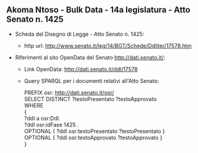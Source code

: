 ## Akoma Ntoso - Bulk Data - 14a legislatura - Atto Senato n. 1425 ##

* Scheda del Disegno di Legge - Atto Senato n. 1425:
	* http url: http://www.senato.it/leg/14/BGT/Schede/Ddliter/17578.htm

* Riferimenti al sito OpenData del Senato http://dati.senato.it/:
	* Link OpenData: http://dati.senato.it/ddl/17578
	* Query SPARQL per i documenti relativi all'Atto Senato:

        PREFIX osr: <http://dati.senato.it/osr/>  
		SELECT DISTINCT ?testoPresentato ?testoApprovato  
		WHERE  
		{  
		    ?ddl a osr:Ddl.  
		    ?ddl osr:idFase 1425 .  
		    OPTIONAL { ?ddl osr:testoPresentato ?testoPresentato }  
		    OPTIONAL { ?ddl osr:testoApprovato ?testoApprovato }  
		}
		